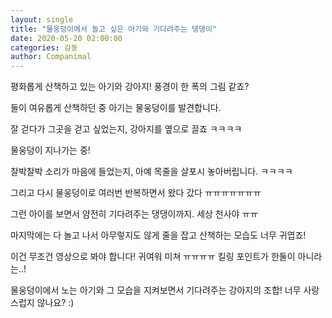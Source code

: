 ```yaml
---
layout: single
title: "물웅덩이에서 놀고 싶은 아기와 기다려주는 댕댕이"
date: 2020-05-20 02:00:00
categories: 감동
author: Companimal
---
```


평화롭게 산책하고 있는 아기와 강아지! 풍경이 한 폭의 그림 같죠?

둘이 여유롭게 산책하던 중 아기는 물웅덩이를 발견합니다.

잘 걷다가 그곳을 걷고 싶었는지, 강아지를 옆으로 끌죠 ㅋㅋㅋㅋ

물웅덩이 지나가는 중!

찰박찰박 소리가 마음에 들었는지, 아예 목줄을 살포시 놓아버립니다. ㅋㅋㅋㅋ

그리고 다시 물웅덩이로 여러번 반복하면서 왔다 갔다 ㅠㅠㅠㅠㅠㅠㅠ

그런 아이를 보면서 얌전히 기다려주는 댕댕이까지. 세상 천사야 ㅠㅠ

마지막에는 다 놀고 나서 아무렇지도 않게 줄을 잡고 산책하는 모습도 너무 귀엽죠!

이건 무조건 영상으로 봐야 합니다! 귀여워 미쳐 ㅠㅠㅠㅠ 킬링 포인트가 한둘이 아니라는..!

물웅덩이에서 노는 아기와 그 모습을 지켜보면서 기다려주는 강아지의 조합! 너무 사랑스럽지 않나요? :)
